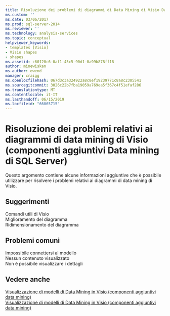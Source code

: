 ```yaml
---
title: Risoluzione dei problemi di diagrammi di Data Mining di Visio Data (SQL Server Data Mining Add-ins) | Microsoft Docs
ms.custom: ''
ms.date: 03/06/2017
ms.prod: sql-server-2014
ms.reviewer: ''
ms.technology: analysis-services
ms.topic: conceptual
helpviewer_keywords:
- templates [Visio]
- Visio shapes
- shapes
ms.assetid: c60120c6-0af1-45c5-90d1-0a99b878ff18
author: minewiskan
ms.author: owend
manager: craigg
ms.openlocfilehash: 067d3c3a324922a8c8ef19239771c8a8c2305541
ms.sourcegitcommit: 3026c22b7fba19059a769ea5f367c4f51efaf286
ms.translationtype: MT
ms.contentlocale: it-IT
ms.lasthandoff: 06/15/2019
ms.locfileid: "66065715"
---
```

# <a name="troubleshooting-visio-data-mining-diagrams-sql-server-data-mining-add-ins"></a>Risoluzione dei problemi relativi ai diagrammi di data mining di Visio (componenti aggiuntivi Data mining di SQL Server)
  Questo argomento contiene alcune informazioni aggiuntive che è possibile utilizzare per risolvere i problemi relativi ai diagrammi di data mining di Visio.  
  
## <a name="tips"></a>Suggerimenti  
 Comandi utili di Visio  
  Miglioramento del diagramma  
  Ridimensionamento del diagramma  
  
## <a name="common-issues"></a>Problemi comuni  
 Impossibile connettersi al modello  
  Nessun contenuto visualizzato  
  Non è possibile visualizzare i dettagli  
  
## <a name="see-also"></a>Vedere anche  
 [Visualizzazione di modelli di Data Mining in Visio &#40;componenti aggiuntivi data mining&#41;](viewing-data-mining-models-in-visio-data-mining-add-ins.md)   
 [Visualizzazione di modelli di Data Mining in Visio &#40;componenti aggiuntivi data mining&#41;](viewing-data-mining-models-in-visio-data-mining-add-ins.md)  
  
  
